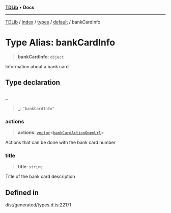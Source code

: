 [**TDLib**](../../../../../../README.md) • **Docs**

***

[TDLib](../../../../../../modules.md) / [index](../../../../../README.md) / [types](../../../README.md) / [default](../README.md) / bankCardInfo

# Type Alias: bankCardInfo

> **bankCardInfo**: `object`

Information about a bank card

## Type declaration

### \_

> **\_**: `"bankCardInfo"`

### actions

> **actions**: [`vector`](vector.md)\<[`bankCardActionOpenUrl`](bankCardActionOpenUrl-1.md)\>

Actions that can be done with the bank card number

### title

> **title**: `string`

Title of the bank card description

## Defined in

dist/generated/types.d.ts:22171
